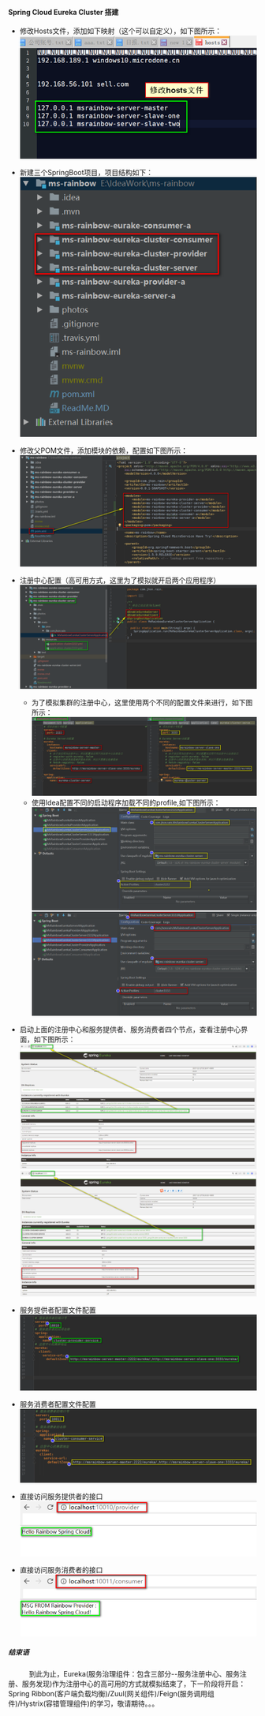#### Spring Cloud Eureka Cluster 搭建
* 修改Hosts文件，添加如下映射（这个可以自定义），如下图所示：
![Windows-Modified-Hosts](../photos/Windows-Modified-Hosts.png)

* 新建三个SpringBoot项目，项目结构如下：
![Cluster-Project-Struct](../photos/Cluster-Project-Struct.png)

* 修改父POM文件，添加模块的依赖，配置如下图所示：
![Cluster-Project-Root-POM](../photos/Cluster-Project-Root-POM.png)

* 注册中心配置（高可用方式，这里为了模拟就开启两个应用程序）
![Eureka-Cluster-Server-Project](../photos/Eureka-Cluster-Server-Project.png)
    * 为了模拟集群的注册中心，这里使用两个不同的配置文件来进行，如下图所示：
    ![Eureka-Cluster-Server-Project-config-file](../photos/Eureka-Cluster-Server-Project-config-file.png)
    * 使用Idea配置不同的启动程序加载不同的profile,如下图所示：
    ![Eureka-Register-Application-Config-01](../photos/Eureka-Register-Application-Config-01.png)
    ![Eureka-Register-Application-Config-02](../photos/Eureka-Register-Application-Config-02.png)

* 启动上面的注册中心和服务提供者、服务消费者四个节点，查看注册中心界面，如下图所示：
![Eurake-Register-Master-Node](../photos/Eurake-Register-Master-Node.png)
![Eurake-Register-Slave-One-Node](../photos/Eurake-Register-Slave-One-Node.png)

* 服务提供者配置文件配置
![Eureka-Provider-configure-file](../photos/Eureka-Provider-configure-file.png)

* 服务消费者配置文件配置
![Eureka-Consumer-configure-file](../photos/Eureka-Consumer-configure-file.png)

* 直接访问服务提供者的接口
![Eurake-Cluster-Provider-Visit](../photos/Eurake-Cluster-Provider-Visit.png)

* 直接访问服务消费者的接口
![Eurake-Cluster-Consumer-Visit](../photos/Eurake-Cluster-Consumer-Visit.png)

##### 结束语
　　　到此为止，Eureka(服务治理组件：包含三部分--服务注册中心、服务注册、服务发现)作为注册中心的高可用的方式就模拟结束了，下一阶段将开启：Spring Ribbon(客户端负载均衡)/Zuul(网关组件)/Feign(服务调用组件)/Hystrix(容错管理组件)的学习，敬请期待。。。